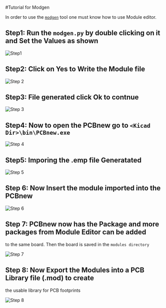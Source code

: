 #Tutorial for Modgen

In order to use the [`modgen`](https://github.com/AdharLabs/Kicad-tools/tree/master/modgen) tool 
one must know how to use Module editor.

## Step1: Run the `modgen.py` by double clicking on it and Set the Values as shown

![Step1](https://github.com/AdharLabs/Kicad-tools/raw/master/modgen/tut/modgen-tut1.png)

## Step2: Click on Yes to Write the Module file

![Step 2](https://github.com/AdharLabs/Kicad-tools/raw/master/modgen/tut/modgen-tut2.png)

## Step3: File generated click Ok to contnue

![Step 3](https://github.com/AdharLabs/Kicad-tools/raw/master/modgen/tut/modgen-tut3.png)

## Step4: Now to open the PCBnew go to `<Kicad Dir>\bin\PCBnew.exe`

![Step 4](https://github.com/AdharLabs/Kicad-tools/raw/master/modgen/tut/modgen-tut4.png)

## Step5: Imporing the .emp file Generatated

![Step 5](https://github.com/AdharLabs/Kicad-tools/raw/master/modgen/tut/modgen-tut5.png)

## Step 6: Now Insert the module imported into the PCBnew

![Step 6](https://github.com/AdharLabs/Kicad-tools/raw/master/modgen/tut/modgen-tut6.png)

## Step 7: PCBnew now has the Package and more packages from Module Editor can be added 
to the same board. Then the board is saved in the `modules directory`

![Step 7](https://github.com/AdharLabs/Kicad-tools/raw/master/modgen/tut/modgen-tut7.png)

## Step 8: Now Export the Modules into a PCB Library file (.mod) to create 
the usable library for PCB footprints

![Step 8](https://github.com/AdharLabs/Kicad-tools/raw/master/modgen/tut/modgen-tut8.png)



